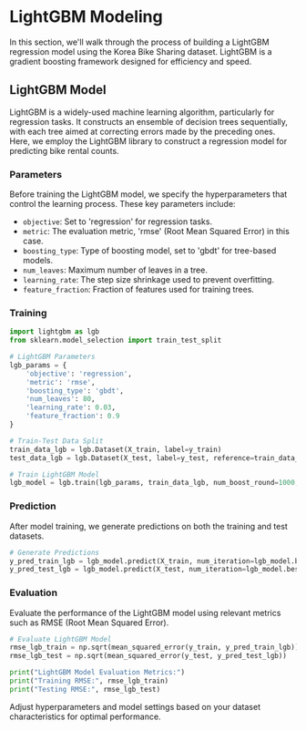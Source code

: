 # LightGBM Modeling

In this section, we'll walk through the process of building a LightGBM regression model using the Korea Bike Sharing dataset. LightGBM is a gradient boosting framework designed for efficiency and speed.

## LightGBM Model

LightGBM is a widely-used machine learning algorithm, particularly for regression tasks. It constructs an ensemble of decision trees sequentially, with each tree aimed at correcting errors made by the preceding ones. Here, we employ the LightGBM library to construct a regression model for predicting bike rental counts.

### Parameters

Before training the LightGBM model, we specify the hyperparameters that control the learning process. These key parameters include:

- `objective`: Set to 'regression' for regression tasks.
- `metric`: The evaluation metric, 'rmse' (Root Mean Squared Error) in this case.
- `boosting_type`: Type of boosting model, set to 'gbdt' for tree-based models.
- `num_leaves`: Maximum number of leaves in a tree.
- `learning_rate`: The step size shrinkage used to prevent overfitting.
- `feature_fraction`: Fraction of features used for training trees.

### Training

```python
import lightgbm as lgb
from sklearn.model_selection import train_test_split

# LightGBM Parameters
lgb_params = {
    'objective': 'regression',
    'metric': 'rmse',
    'boosting_type': 'gbdt',
    'num_leaves': 80,
    'learning_rate': 0.03,
    'feature_fraction': 0.9
}

# Train-Test Data Split
train_data_lgb = lgb.Dataset(X_train, label=y_train)
test_data_lgb = lgb.Dataset(X_test, label=y_test, reference=train_data_lgb)

# Train LightGBM Model
lgb_model = lgb.train(lgb_params, train_data_lgb, num_boost_round=1000, valid_sets=[test_data_lgb], callbacks=[lgb.early_stopping(stopping_rounds=10, verbose=50)])
```

### Prediction

After model training, we generate predictions on both the training and test datasets.

```python
# Generate Predictions
y_pred_train_lgb = lgb_model.predict(X_train, num_iteration=lgb_model.best_iteration)
y_pred_test_lgb = lgb_model.predict(X_test, num_iteration=lgb_model.best_iteration)
```

### Evaluation

Evaluate the performance of the LightGBM model using relevant metrics such as RMSE (Root Mean Squared Error).

```python
# Evaluate LightGBM Model
rmse_lgb_train = np.sqrt(mean_squared_error(y_train, y_pred_train_lgb))
rmse_lgb_test = np.sqrt(mean_squared_error(y_test, y_pred_test_lgb))

print("LightGBM Model Evaluation Metrics:")
print("Training RMSE:", rmse_lgb_train)
print("Testing RMSE:", rmse_lgb_test)
```

Adjust hyperparameters and model settings based on your dataset characteristics for optimal performance.
